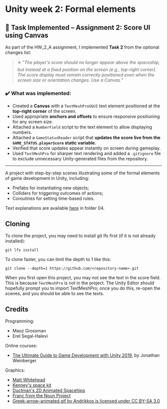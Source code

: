 # Unity week 2: Formal elements

## 🧩 Task Implemented – Assignment 2: Score UI using Canvas

As part of the HW_2_A assignment, I implemented **Task 2** from the optional changes list:

> ✳️ _"The player's score should no longer appear above the spaceship, but instead at a fixed position on the screen (e.g., top-right corner). The score display must remain correctly positioned even when the screen size or orientation changes. Use a Canvas."_

### ✔️ What was implemented:
- Created a **Canvas** with a `TextMeshProUGUI` text element positioned at the **top-right corner** of the screen.
- Used appropriate **anchors and offsets** to ensure responsive positioning for any screen size.
- Attached a `NumberField` script to the text element to allow displaying numbers.
- Attached a `GameStatusReader` script that **updates the score live from the `GAME_STATUS.playerScore` static variable**.
- Verified that score updates appear instantly on screen during gameplay.
- Used `TextMeshPro` for sharper text rendering and added a `.gitignore` file to exclude unnecessary Unity-generated files from the repository.

---

A project with step-by-step scenes illustrating some of the formal elements of game development in Unity, including: 

* Prefabs for instantiating new objects;
* Colliders for triggering outcomes of actions;
* Coroutines for setting time-based rules.

Text explanations are available 
[here](https://github.com/gamedev-at-ariel/gamedev-5782) in folder 04.

## Cloning
To clone the project, you may need to install git lfs first (if it is not already installed):

    git lfs install 

To clone faster, you can limit the depth to 1 like this:

    git clone --depth=1 https://github.com/<repository-name>.git

When you first open this project, you may not see the text in the score field.
This is because `TextMeshPro` is not in the project.
The Unity Editor should hopefully prompt you to import TextMeshPro;
once you do this, re-open the scenes, and you should be able to see the texts.

## Credits

Programming:
* Maoz Grossman
* Erel Segal-Halevi

Online courses:
* [The Ultimate Guide to Game Development with Unity 2019](https://www.udemy.com/the-ultimate-guide-to-game-development-with-unity/), by Jonathan Weinberger

Graphics:
* [Matt Whitehead](https://ccsearch.creativecommons.org/photos/7fd4a37b-8d1a-4d4c-80a2-4ca4a3839941)
* [Kenney's space kit](https://kenney.nl/assets/space-kit)
* [Ductman's 2D Animated Spacehips](https://assetstore.unity.com/packages/2d/characters/2d-animated-spaceships-96852)
* [Franc from the Noun Project](https://commons.wikimedia.org/w/index.php?curid=64661575)
* [Greek-arrow-animated.gif by Andrikkos is licensed under CC BY-SA 3.0](https://search.creativecommons.org/photos/2db102af-80d0-4ec8-9171-1ac77d2565ce)
